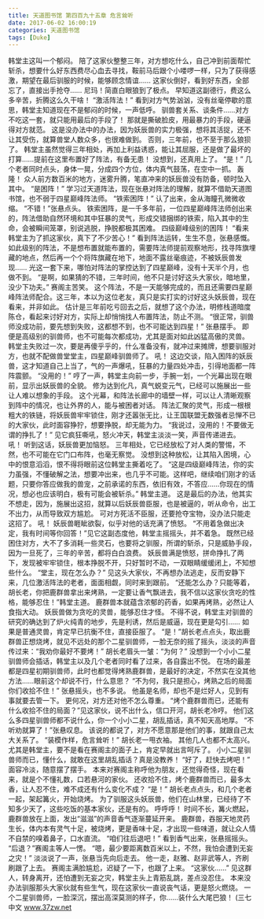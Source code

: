 ```yaml
---
title: 天道图书馆 第四百九十五章 危言耸听
date: 2017-06-02 16:00:19
categories: 天道图书馆
tags: [Duke]
---
```


韩堂主这叫一个郁闷。
陪了这家伙整整三年，对方想吃什么，自己冲到前面帮忙斩杀，想要什么好东西费尽心血去寻找，鞍前马后跟个小喽啰一样，只为了获得感激，期望在最后驯服的时候，能够顾念情谊……
这家伙倒好，看到好东西，全部忘了，直接出手抢夺……
尼玛！简直白眼狼到了极点。
早知道这副德行，费这么多辛苦，折腾这么久干啥！
“激活阵法！”
看到对方气势汹汹，没有丝毫停歇的意思，韩堂主知道现在不是郁闷的时候，一声低呼。
驯兽套关系、谈条件……对方不吃这一套，就只能用最后的手段了！
那就是撕破脸皮，用最暴力的手段，硬逼得对方就范。
这是没办法中的办法，因为妖辰兽的实力极强，想将其活捉，还不让其受伤，就算兽堂人数众多，也很难做到。
否则，三年前，也不至于那么狼狈了。
韩堂主虽然觉得三年相处，再加上利益诱惑，能让其屈服，还是做了最坏的打算……提前在这里布置好了阵法，有备无患！
没想到，还真用上了。
“是！”
几个老者同时点头，身体一晃，分成四个方位，体内真气鼓荡，在空中一抓。
轰隆！
众人前方数百米的地方，迷雾升腾，笔直冲来的妖辰兽没有防备，顿时坠入其中。
“是困阵！”
学习过天道阵法，现在张悬对阵法的理解，就算不借助天道图书馆，也不弱于四星巅峰阵法师。
“铁索困阵！”
认了出来，金从海瞳孔微微收缩。
“不错！”张悬点头。
铁索困阵，是一千多年前，一位四星巅峰阵法师创出来的，阵法借助自然环境和其中狂暴的灵气，形成交错捆绑的铁索，陷入其中的生命，会被瞬间笼罩，别说逃脱，挣脱都极其困难。
四级巅峰级别的困阵！
“看来韩堂主为了抓这家伙，真下了不少苦心！”
看到阵法运转，生生不息，张悬感慨。
如此级别的阵法，不是想布置就能布置的，需要阵法师提前观察地形，找寻阵旗埋藏的地点，然后再一个个将阵旗藏在地下，地面不露丝毫痕迹，不被妖辰兽发现……
光这一套下来，哪怕对阵法的掌控达到了四星巅峰，没有十天半个月，也做不到。
“是啊，如果猜的不错，三年时间，他不只是讨好这头大家伙，暗地里，没少下功夫。”
赛阁主苦笑。
这个阵法，不是一天能够完成的，而且还需要四星巅峰阵法师配合。这三年，本以为这位老友，真只是实打实的讨好这头妖辰兽，现在看来，并非如此。
估计是三年前吃亏回去之后，就想了这个办法，明修栈道暗度陈仓，看起来讨好对方，实际上却悄悄找人布置阵法，防止不测。
“很正常，驯兽师没成功前，要先想到失败，这都想不到，也不可能达到四星！”
张悬摆手。
即便是高级别的驯兽师，也不可能每次都成功，尤其是面对如此凶猛高傲的灵兽。
韩堂主失败过一次，要是再傻乎乎的，什么准备没有，就冲过来摊牌，想要驯服对方，也就不配做兽堂堂主，四星巅峰驯兽师了。
吼！
这边交谈，陷入困阵的妖辰兽，这才知道自己上当了，气的一声爆吼，狂暴的力量四处冲击，引得地面都一阵阵震颤。
“没用的！”
哼了一声，韩堂主向前一步，手腕一划，一个光幕出现在眼前，显示出妖辰兽的全貌。
修为达到化凡，真气蜕变元气，已经可以施展出一些让人难以想象的手段。
这个光幕，和阵法长廊中的墙壁一样，可以让人清晰观察到阵中的情况，也让外界的人，能与被困者对话。
阵法汇聚的灵气，形成一根根粗大的铁链，将妖辰兽牢牢锁住，刚才还嚣张无比，让王国联盟无数强者忌惮不已的大家伙，此时面容狰狞，想要挣脱，却无能为力。
“我说过，没用的！不要做无谓的挣扎了！”
见它疯狂嘶吼，怒火冲天，韩堂主淡淡一笑，声音传递进去。
吼！
听到这话，妖辰兽更加恼怒。
三年相处，它已经放松了对人类的警惕，不然，也不可能在它门口布阵，也毫无察觉。
没想到这种放松，让其陷入困境，心中的恨意滔滔，恨不得将眼前这位韩堂主撕着吃了。
“这是四级巅峰阵法，你的实力虽强，不懂破解之法，想要冲出来，也几乎不可能。这样吧，继续咱们刚才的话题，只要你答应做我的兽宠，之前承诺的东西，依旧有效，不答应……你现在的情况，想必也应该明白，极有可能会被斩杀。”
韩堂主道。
这是最后的办法，他其实不想走，因为，施展出这招，就算以后妖辰兽臣服，也是被逼的，听从命令，出工不出力，从而导致双方尴尬。
可对方死活不臣服，还要抢夺宝物，没办法只能走这招了。
吼！
妖辰兽睚眦欲裂，似乎对他的话充满了愤怒。
“不用着急做出决定，我有时间等你回答！”见它这副态度他，韩堂主摇摇头，并不着急。
既然已经困住对方，大不了多消耗一些灵石，也要将之驯服，所谓的斩杀，只是威胁手段，因为一旦死了，三年的辛苦，都将白白浪费。
妖辰兽满是愤怒，拼命挣扎了两下，发现被牢牢锁住，根本挣脱不开，只好暂时不动，一双眼睛缓缓闭上，不知想些什么。
“堂主，现在怎么办？”
见这头大家伙，不再想办法逃走，反而安静下来，几位激活阵法的老者，面面相觑，同时来到跟前。
“还能怎么办？只能等着，胡长老，你把鹿群兽拿出来烤熟，一定要让香气飘进去，我不信以这家伙贪吃的性格，能够忍住！”韩堂主道。
鹿群兽本就蕴含浓郁的药香，如果再烤熟，必然让人食指大动。
妖辰兽做为贪吃的灵兽，能够忍住才怪。
不得不说，韩堂主对驯兽的研究的确达到了炉火纯青的地步，先是利诱，然后是威逼，现在更是勾引……
如果是普通灵兽，肯定早已抗衡不住，直接臣服了。
“是！”胡长老点点头，取出鹿群兽正想烧烤，就见不远处的那个二星驯兽师，一脸无奈的摇了摇头，淡淡的声音传过来：“我劝你最好不要烤！”
胡长老眉头一皱：“为何？”
没想到一个小小二星驯兽师会插话，韩堂主以及几个老者同时看了过来，各自露出不悦。
在场的最差都是四星初期驯兽师，此时也都觉得烤熟鹿群兽，是最好的决定，不然实在没其他方法……眼前这个却说不行，什么意思？
“不为何，我只是担心，烤熟之后的局面你们收拾不住！”
张悬摇头，也不多说。
他虽是名师，却也不是烂好人，见到有事就要去管一下。
更何况，对方还对他不怎么尊重。
“烤个鹿群兽而已，还能有什么收拾不住的局面？”见这家伙，说不出什么，信口开河，胡长老冷哼。
他们这么多四星驯兽师都不说什么，你一个小小二星，胡乱插话，真不知天高地厚。
“不听劝就算了！”张悬叹息。
该说的都说了，对方不愿意那是他们的事，就跟自己太大关系了。
“装模作样，危言耸听！”
胡长老一甩衣袖。
其他几人也都不太高兴。
尤其是韩堂主，要不是看在赛阁主的面子上，肯定早就出言呵斥了。
小小二星驯兽师而已，懂什么，就敢在这里胡乱插话？真是没教养！
“好了，赶快去烤吧！”
面容冷淡，随意摆了摆手。
本来对赛阁主称呼他为朋友，还觉得奇怪，现在看来，就是个不懂礼数，口若悬河的家伙。
还收拾不住，烤个鹿群兽而已，最多太香，让人忍不住，难不成还有什么变化不成？
“是！”
胡长老点点头，和几个老者一起，架起篝火，开始烧烤。
为了驯服这头妖辰兽，他们在山林里，已经待了不知多少天了，这些吃饭的基本家伙，还是有的。
呼呼呼！
时间不长，篝火燃起，鹿群兽放在上面，发出“滋滋”的声音香气逐渐蔓延开来。
鹿群兽，吞服天地灵药生长，体内本有灵气十足，被烧烤，更是香味十足，才出现一些味道，就让众人情不自禁的嗅着鼻子，口水直流。
“咱们往后退吧！”
看到香气出来，张悬摇摇头。
“后退？”赛阁主等人一愣。
“嗯，最少要距离数百米以上，不然，我怕会遭到无妄之灾！”
淡淡说了一声，张悬当先向后走去。
他一走，赵雅、赵非武等人，齐刷刷跟了上去。
赛阁主满脸尴尬，迟疑了一下，也跟了上来。
“这家伙……”
见这群人，转身离开，还怕遭到无妄之灾，韩堂主头上青筋乱跳，差点没忍住。
本来没办法驯服那头大家伙就有些生气，现在这家伙一直说丧气话，更是怒火燃烧。
一个二星驯兽师，一脸深沉，摆出高深莫测的样子，你……装什么大尾巴狼！
(三七中文 www.37zw.net